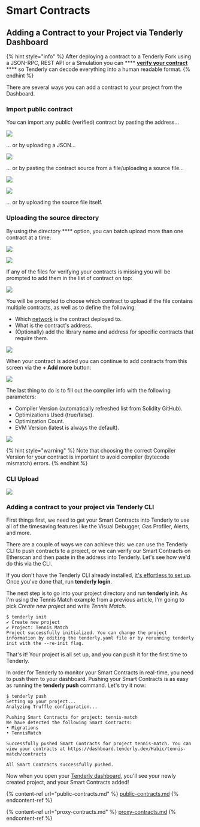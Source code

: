 # Smart Contracts

## Adding a Contract to your Project via Tenderly Dashboard

{% hint style="info" %}
After deploying a contract to a Tenderly Fork using a JSON-RPC, REST API or a Simulation you can **** [**verify your contract**](../../simulations-and-forks/verifying-a-smart-contract.md) **** so Tenderly can decode everything into a human readable format.
{% endhint %}

There are several ways you can add a contract to your project from the Dashboard.

### Import public contract

&#x20;You can import any public (verified) contract by pasting the address...

![](<../../.gitbook/assets/Screenshot 2021-10-14 at 16.02.53.png>)

... or by uploading a JSON...

![](<../../.gitbook/assets/Screenshot 2021-10-14 at 16.03.54.png>)

... or by pasting the contract source from a file/uploading a source file...

![](<../../.gitbook/assets/Screenshot 2021-10-21 at 12.51.18.png>)

![](<../../.gitbook/assets/Screenshot 2021-10-14 at 16.05.42.png>)

... or by uploading the source file itself.

### Uploading the source directory

By using the directory **** option, you can batch upload more than one contract at a time:

![](<../../.gitbook/assets/Screenshot 2021-10-21 at 12.51.18.png>)

![](<../../.gitbook/assets/Screenshot 2021-10-14 at 16.08.41.png>)

If any of the files for verifying your contracts is missing you will be prompted to add them in the list of contract on top:

![](<../../.gitbook/assets/Screenshot 2021-10-14 at 16.10.00.png>)

You will be prompted to choose which contract to upload if the file contains multiple contracts, as well as to define the following:

* Which [network](../../supported-networks-and-languages.md) is the contract deployed to.
* What is the contract's address.
* (Optionally) add the library name and address for specific contracts that require them.

![](<../../.gitbook/assets/Screenshot 2021-10-14 at 16.10.19.png>)

When your contract is added you can continue to add contracts from this screen via the **+ Add more** button:

![](<../../.gitbook/assets/Screenshot 2021-10-14 at 16.12.18.png>)

The last thing to do is to fill out the compiler info with the following parameters:

* Compiler Version (automatically refreshed list from Solidity GitHub).
* Optimizations Used (true/false).
* Optimization Count.
* EVM Version (latest is always the default).

![](<../../.gitbook/assets/Screenshot 2021-10-14 at 16.12.54.png>)

{% hint style="warning" %}
Note that choosing the correct Compiler Version for your contract is important to avoid compiler (bytecode mismatch) errors.
{% endhint %}

### CLI Upload

![](<../../.gitbook/assets/Screenshot 2021-10-14 at 16.14.47.png>)

### Adding a contract to your project via Tenderly CLI

First things first, we need to get your Smart Contracts into Tenderly to use all of the timesaving features like the Visual Debugger, Gas Profiler, Alerts, and more.

There are a couple of ways we can achieve this: we can use the Tenderly CLI to push contracts to a project, or we can verify our Smart Contracts on Etherscan and then paste in the address into Tenderly. Let's see how we'd do this via the CLI.

If you don't have the Tenderly CLI already installed, [it's effortless to set up](https://github.com/Tenderly/tenderly-cli#installation). Once you've done that, run **tenderly login**.

The next step is to go into your project directory and run **tenderly init**. As I'm using the Tennis Match example from a previous article, I'm going to pick _Create new project_ and write _Tennis Match_.

```
$ tenderly init
✔ Create new project
✔ Project: Tennis Match
Project successfully initialized. You can change the project information by editing the tenderly.yaml file or by rerunning tenderly init with the --re-init flag.
```

That's it! Your project is all set up, and you can push it for the first time to Tenderly.

In order for Tenderly to monitor your Smart Contracts in real-time, you need to push them to your dashboard. Pushing your Smart Contracts is as easy as running the **tenderly push** command. Let's try it now:

```
$ tenderly push
Setting up your project...
Analyzing Truffle configuration...

Pushing Smart Contracts for project: tennis-match
We have detected the following Smart Contracts:
• Migrations
• TennisMatch

Successfully pushed Smart Contracts for project tennis-match. You can view your contracts at https://dashboard.tenderly.dev/Habic/tennis-match/contracts

All Smart Contracts successfully pushed.
```

Now when you open your [Tenderly dashboard](https://dashboard.tenderly.co), you'll see your newly created project, and your Smart Contracts added!

{% content-ref url="public-contracts.md" %}
[public-contracts.md](public-contracts.md)
{% endcontent-ref %}

{% content-ref url="proxy-contracts.md" %}
[proxy-contracts.md](proxy-contracts.md)
{% endcontent-ref %}
